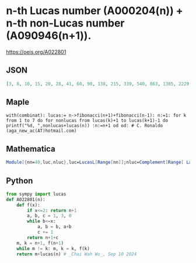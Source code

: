 # n\-th Lucas number \(A000204\(n\)\) \+ n\-th non\-Lucas number \(A090946\(n\+1\)\)\.
https://oeis.org/A022801
## JSON
```JSON
[3, 8, 10, 15, 20, 28, 41, 60, 90, 138, 215, 339, 540, 863, 1385, 2229, 3594, 5802, 9374, 15153, 24503, 39631, 64109, 103713, 167793, 271476, 439238, 710682, 1149887, 1860535, 3010387, 4870886, 7881236, 12752084, 20633281, 33385325, 54018565]
```
## Maple
```Maple
with(combinat): lucas:= n->fibonacci(n+1)+fibonacci(n-1): n:=1: for k from 1 to 7 do for nonlucas from lucas(k)+1 to lucas(k+1)-1 do printf("%d, ",nonlucas+lucas(n)) :n:=n+1 od od: # C. Ronaldo (aga_new_ac(AT)hotmail.com)
```
## Mathematica
```Mathematica
Module[{nn=40,luc,nluc},luc=LucasL[Range[nn]];nluc=Complement[Range[ Last[ luc]],luc];Total/@Thread[{luc,Take[nluc,Length[luc]]}]] (* _Harvey P. Dale_, May 02 2019 *)
```
## Python
```Python
from sympy import lucas
def A022801(n):
    def f(x):
        if x<=2: return n+1
        a, b, c = 1, 3, 0
        while b<=x:
            a, b = b, a+b
            c += 1
        return n+1+c
    m, k = n+1, f(n+1)
    while m != k: m, k = k, f(k)
    return m+lucas(n) # _Chai Wah Wu_, Sep 10 2024
```
